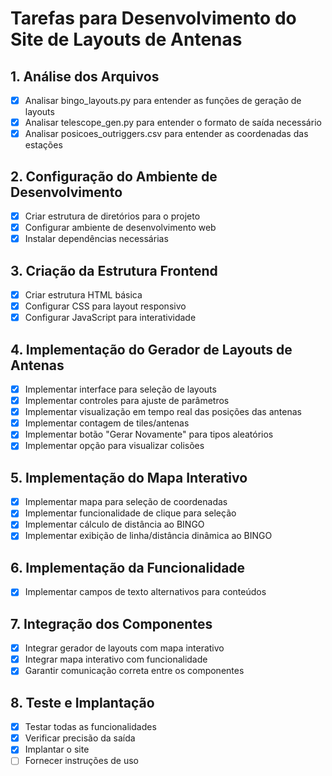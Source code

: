 # Tarefas para Desenvolvimento do Site de Layouts de Antenas

## 1. Análise dos Arquivos
- [x] Analisar bingo_layouts.py para entender as funções de geração de layouts
- [x] Analisar telescope_gen.py para entender o formato de saída necessário
- [x] Analisar posicoes_outriggers.csv para entender as coordenadas das estações

## 2. Configuração do Ambiente de Desenvolvimento
- [x] Criar estrutura de diretórios para o projeto
- [x] Configurar ambiente de desenvolvimento web
- [x] Instalar dependências necessárias

## 3. Criação da Estrutura Frontend
- [x] Criar estrutura HTML básica
- [x] Configurar CSS para layout responsivo
- [x] Configurar JavaScript para interatividade

## 4. Implementação do Gerador de Layouts de Antenas
- [x] Implementar interface para seleção de layouts
- [x] Implementar controles para ajuste de parâmetros
- [x] Implementar visualização em tempo real das posições das antenas
- [x] Implementar contagem de tiles/antenas
- [x] Implementar botão "Gerar Novamente" para tipos aleatórios
- [x] Implementar opção para visualizar colisões

## 5. Implementação do Mapa Interativo
- [x] Implementar mapa para seleção de coordenadas
- [x] Implementar funcionalidade de clique para seleção
- [x] Implementar cálculo de distância ao BINGO
- [x] Implementar exibição de linha/distância dinâmica ao BINGO

## 6. Implementação da Funcionalidade
- [x] Implementar campos de texto alternativos para conteúdos

## 7. Integração dos Componentes
- [x] Integrar gerador de layouts com mapa interativo
- [x] Integrar mapa interativo com funcionalidade
- [x] Garantir comunicação correta entre os componentes

## 8. Teste e Implantação
- [x] Testar todas as funcionalidades
- [x] Verificar precisão da saída
- [x] Implantar o site
- [ ] Fornecer instruções de uso
